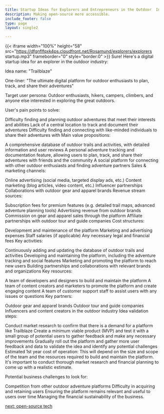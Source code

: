 ```yaml
---
title: Startup Ideas for Explorers and Entrepreneurs in the Outdoor  Industry
description: Making open-source more accessible.
include_footer: false
type: page
layout: single2

---
```


{{< iframe width="100%" height="58" src="https://dfgnflfqxk4ps.cloudfront.net/Rosamund/explorers/explorers startup.mp3" frameborder="0" style="border:0" >}}
Sure! Here's a digital startup idea for an explorer in the outdoor industry:

Idea name: "Trailblaze"

One-liner: "The ultimate digital platform for outdoor enthusiasts to plan, track, and share their adventures"

Target user persona: Outdoor enthusiasts, hikers, campers, climbers, and anyone else interested in exploring the great outdoors.

User's pain points to solve:

Difficulty finding and planning outdoor adventures that meet their interests and abilities
Lack of a central location to track and document their adventures
Difficulty finding and connecting with like-minded individuals to share their adventures with
Main value propositions:

A comprehensive database of outdoor trails and activities, with detailed information and user reviews
A personal adventure tracking and documentation feature, allowing users to plan, track, and share their adventures with friends and the community
A social platform for connecting with other outdoor enthusiasts and finding adventure partners
Sales & marketing channels:

Online advertising (social media, targeted display ads, etc.)
Content marketing (blog articles, video content, etc.)
Influencer partnerships
Collaborations with outdoor gear and apparel brands
Revenue stream sources:

Subscription fees for premium features (e.g. detailed trail maps, advanced adventure planning tools)
Advertising revenue from outdoor brands
Commission on gear and apparel sales through the platform
Affiliate partnerships with outdoor tour and guide companies
Cost structures:

Development and maintenance of the platform
Marketing and advertising expenses
Staff salaries (if applicable)
Any necessary legal and financial fees
Key activities:

Continuously adding and updating the database of outdoor trails and activities
Developing and maintaining the platform, including the adventure tracking and social features
Marketing and promoting the platform to reach new users
Building partnerships and collaborations with relevant brands and organizations
Key resources:

A team of developers and designers to build and maintain the platform
A team of content creators and marketers to promote the platform and create engaging content
A team of customer support staff to assist users with any issues or questions
Key partners:

Outdoor gear and apparel brands
Outdoor tour and guide companies
Influencers and content creators in the outdoor industry
Idea validation steps:

Conduct market research to confirm that there is a demand for a platform like Trailblaze
Create a minimum viable product (MVP) and test it with a small group of potential users to gather feedback and make any necessary improvements
Gradually roll out the platform and gather more user feedback and data to validate the idea and identify any potential challenges
Estimated 1st year cost of operation: This will depend on the size and scope of the team and the resources required to build and maintain the platform. It's important to conduct thorough market research and financial planning to come up with a realistic estimate.

Potential business challenges to look for:

Competition from other outdoor adventure platforms
Difficulty in acquiring and retaining users
Ensuring the platform remains relevant and useful to users over time
Managing the financial sustainability of the business.


<a href="https://workdojos.com/explorers/tech">next: open-source tech</a>
